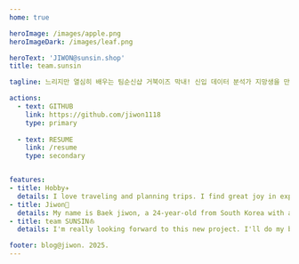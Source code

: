 ```yaml
---
home: true

heroImage: /images/apple.png
heroImageDark: /images/leaf.png

heroText: 'JIWON@sunsin.shop'
title: team.sunsin

tagline: 느리지만 열심히 배우는 팀순신샵 거북이즈 막내! 신입 데이터 분석가 지망생을 만나보세요~

actions:
  - text: GITHUB
    link: https://github.com/jiwon1118
    type: primary
  
  - text: RESUME
    link: /resume
    type: secondary


features:
- title: Hobby✈️
  details: I love traveling and planning trips. I find great joy in exploring new cultures and immersing myself in local experiences.
- title: Jiwon💜
  details: My name is Baek jiwon, a 24-year-old from South Korea with a passion for data analysis.
- title: team SUNSIN⛵
  details: I'm really looking forward to this new project. I'll do my best to learn everything I can and contribute to the team.

footer: blog@jiwon. 2025.
---
```

